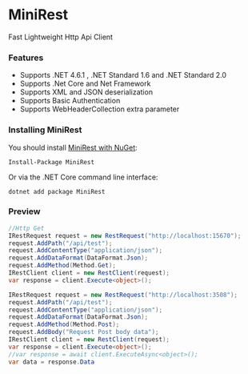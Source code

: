 # MiniRest

Fast Lightweight Http Api Client

### Features
* Supports .NET 4.6.1 , .NET Standard 1.6 and .NET Standard 2.0
* Supports .Net Core and Net Framework
* Supports XML and JSON deserialization
* Supports Basic Authentication
* Supports WebHeaderCollection extra parameter

### Installing MiniRest

You should install [MiniRest with NuGet](https://www.nuget.org/packages/MiniRest):

    Install-Package MiniRest
    
Or via the .NET Core command line interface:

    dotnet add package MiniRest

### Preview

```csharp
//Http Get
IRestRequest request = new RestRequest("http://localhost:15670");
request.AddPath("/api/test");
request.AddContentType("application/json");
request.AddDataFormat(DataFormat.Json);
request.AddMethod(Method.Get);
IRestClient client = new RestClient(request);
var response = client.Execute<object>();

IRestRequest request = new RestRequest("http://localhost:3508");
request.AddPath("/api/test");
request.AddContentType("application/json");
request.AddDataFormat(DataFormat.Json);
request.AddMethod(Method.Post);
request.AddBody("Request Post body data");
IRestClient client = new RestClient(request);
var response = client.Execute<object>();
//var response = await client.ExecuteAsync<object>();
var data = response.Data
```
